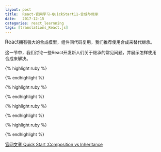 ```yaml
---
layout: post
title:  React-官网学习-QuickStart11-合成与继承
date:   2017-12-15
categories: react_learnning
tags: [translations_React.js]
---
```

<big>React</big>拥有强大的合成模型，组件间代码复用，我们推荐使用合成来替代继承。

这一节中，我们讨论一些React开发新人们关于继承的常见问题，并展示怎样使用合成来解决。



{% highlight ruby %}


{% endhighlight %}




{% highlight ruby %}


{% endhighlight %}





{% highlight ruby %}


{% endhighlight %}





{% highlight ruby %}


{% endhighlight %}



[官网文章 Quick Start :Composition vs Inheritance](https://reactjs.org/docs/composition-vs-inheritance.html)
